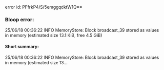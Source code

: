 error id: PFfrkP4/S/5emggqdktW1Q==
### Bloop error:

25/06/18 00:36:22 INFO MemoryStore: Block broadcast_39 stored as values in memory (estimated size 13.1 KiB, free 4.5 GiB)
#### Short summary: 

25/06/18 00:36:22 INFO MemoryStore: Block broadcast_39 stored as values in memory (estimated size 13...